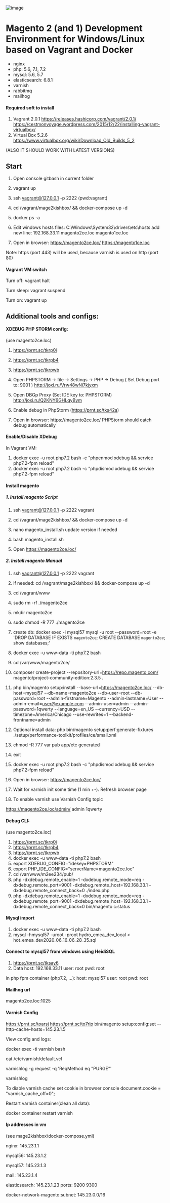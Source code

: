 ![image](https://github.com/akhoma/mage2kishbox/blob/master/mage2kishbox/magento_dev_env_logo.png?raw=true)

# Magento 2 (and 1) Development Environment for Windows/Linux based on Vagrant and Docker
- nginx
- php: 5.6, 7.1, 7.2
- mysql: 5.6, 5.7
- elasticsearch: 6.8.1
- varnish
- rabbitmq
- mailhog

#### Required soft to install
1. Vagrant 2.0.1
https://releases.hashicorp.com/vagrant/2.0.1/
https://cestmonvoyage.wordpress.com/2015/12/22/installing-vagrant-virtualbox/
2. Virtual Box 5.2.6
https://www.virtualbox.org/wiki/Download_Old_Builds_5_2

(ALSO IT SHOULD WORK WITH LATEST VERSIONS)

## Start 
1. Open console gitbash in current folder
2. vagrant up
3. ssh vagrant@127.0.0.1 -p 2222 (pwd:vagrant)
4. cd /vagrant/mage2kishbox/ && docker-compose up -d
5. docker ps -a
6. Edit windows hosts files:
C:\Windows\System32\drivers\etc\hosts
add new line: 192.168.33.11	magento2ce.loc  magento1ce.loc

7. Open in browser: https://magento2ce.loc/ https://magento1ce.loc

Note: https (port 443) will be used, because varnish is used on http (port 80)


#### Vagrant VM switch

Turn off: vagrant halt

Turn sleep: vagrant suspend

Turn on: vagrant up

## Additional tools and configs:

#### XDEBUG PHP STORM config:
(use magento2ce.loc)
1. https://prnt.sc/tkrp0i
2. https://prnt.sc/tkrpb4
3. https://prnt.sc/tkrpwb
4. Open PHPSTORM -> file -> Settings -> PHP -> Debug
( Set Debug port to: 9001 )
http://joxi.ru/Vrw48wNi7kjyxm

5. Open DBGp Proxy (Set IDE key to: PHPSTORM)
http://joxi.ru/Q2KNY6GHLqyBym

6. Enable debug in PhpStorm (https://prnt.sc/tks42a)

7. Open in browser: https://magento2ce.loc/  PHPStorm should catch debug automatically

#### Enable/Disable XDebug
In Vagrant VM:
1. docker exec -u root php7.2 bash -c "phpenmod xdebug && service php7.2-fpm reload"
2. docker exec -u root php7.2 bash -c "phpdismod xdebug && service php7.2-fpm reload"


#### Install magento

##### 1. Install magento Script 
1. ssh vagrant@127.0.0.1 -p 2222
	vagrant

2. cd /vagrant/mage2kishbox/ && docker-compose up -d

3. nano magento_install.sh
update version if needed

4. bash magento_install.sh

5. Open https://magento2ce.loc/

##### 2. Install magento Manual


1. ssh vagrant@127.0.0.1 -p 2222
	vagrant

2. if needed: cd /vagrant/mage2kishbox/ && docker-compose up -d
3. cd /vagrant/www
4. sudo rm -rf ./magento2ce
5. mkdir magento2ce
6. sudo chmod -R 777 ./magento2ce
7. create db: docker exec -i mysql57 mysql -u root --password=root -e 'DROP DATABASE IF EXISTS `magento2ce`; CREATE DATABASE `magento2ce`; show databases;'
8. docker exec -u www-data -ti php7.2 bash
9. cd /var/www/magento2ce/
10. composer create-project --repository-url=https://repo.magento.com/ magento/project-community-edition:2.3.5 .
13. php bin/magento setup:install --base-url=https://magento2ce.loc/ --db-host=mysql57 --db-name=magento2ce --db-user=root --db-password=root --admin-firstname=Magento --admin-lastname=User --admin-email=user@example.com --admin-user=admin --admin-password=1qwerty --language=en_US --currency=USD --timezone=America/Chicago --use-rewrites=1 --backend-frontname=admin
14. Optional install data: php bin/magento setup:perf:generate-fixtures ./setup/performance-toolkit/profiles/ce/small.xml
15. chmod -R 777 var pub app/etc generated
16. exit
17. docker exec -u root php7.2 bash -c "phpdismod xdebug && service php7.2-fpm reload"
18. Open in browser: https://magento2ce.loc/
19. Wait for varnish init some time (1 min +-). Refresh browser page
20. To enable varnish use Varnish Config topic

https://magento2ce.loc/admin/
admin
1qwerty



#### Debug CLI:
(use magento2ce.loc)
1. https://prnt.sc/tkrp0i
2. https://prnt.sc/tkrpb4
3. https://prnt.sc/tkrpwb
4. docker exec -u www-data -ti php7.2 bash
5. export XDEBUG_CONFIG="idekey=PHPSTORM"
6. export PHP_IDE_CONFIG="serverName=magento2ce.loc"
7. cd /var/www/m2ee234/pub/
8. php -dxdebug.remote_enable=1 -dxdebug.remote_mode=req -dxdebug.remote_port=9001 -dxdebug.remote_host=192.168.33.1 -dxdebug.remote_connect_back=0 ./index.php
9. php -dxdebug.remote_enable=1 -dxdebug.remote_mode=req -dxdebug.remote_port=9001 -dxdebug.remote_host=192.168.33.1 -dxdebug.remote_connect_back=0 bin/magento c:status

#### Mysql import
1. docker exec -u www-data -ti php7.2 bash
2. mysql -hmysql57 -uroot -proot hydro_emea_dev_local < hot_emea_dev2020_06_16_06_28_35.sql

#### Connect to mysql57 from windows using HeidiSQL
1. https://prnt.sc/tksay6
2. Data
host: 192.168.33.11
user: root
pwd: root

in php fpm container (php7.2, ...):
host: mysql57
user: root
pwd: root



#### Mailhog url
magento2ce.loc:1025

#### Varnish Config
https://prnt.sc/toarsj
https://prnt.sc/to7rlp
bin/magento setup:config:set --http-cache-hosts=145.23.1.5

View config and logs:

docker exec -ti varnish bash

cat /etc/varnish/default.vcl

varnishlog -g request -q 'ReqMethod eq "PURGE"'

varnishlog


To diable varnish cache set cookie in browser console
document.cookie = "varnish_cache_off=0";

Restart varnish container(clean all data):

docker container restart varnish

#### Ip addresses in vm 
(see mage2kishbox\docker-compose.yml)

nginx:
145.23.1.1

mysql56:
145.23.1.2

mysql57:
145.23.1.3

mail:
145.23.1.4

elasticsearch:
145.23.1.23
ports: 9200 9300


docker-network-magento:subnet: 145.23.0.0/16
